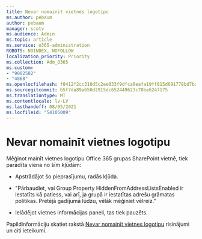```yaml
---
title: Nevar nomainīt vietnes logotipu
ms.author: pebaum
author: pebaum
manager: scotv
ms.audience: Admin
ms.topic: article
ms.service: o365-administration
ROBOTS: NOINDEX, NOFOLLOW
localization_priority: Priority
ms.collection: Adm_O365
ms.custom:
- "9002502"
- "4868"
ms.openlocfilehash: f0412f2cc310d5c2ee033f9dfca0eafa19ff815d691778bd7ba6030e6c494bdd
ms.sourcegitcommit: b5f7da89a650d2915dc652449623c78be6247175
ms.translationtype: MT
ms.contentlocale: lv-LV
ms.lasthandoff: 08/05/2021
ms.locfileid: "54105009"
---
```

# <a name="unable-to-change-site-logo"></a>Nevar nomainīt vietnes logotipu

Mēģinot mainīt vietnes logotipu Office 365 grupas SharePoint vietnē, tiek parādīta viena no šīm kļūdām:

- Apstrādājot šo pieprasījumu, radās kļūda.

- "Pārbaudiet, vai Group Property HiddenFromAddressListsEnabled ir iestatīts kā patiess, vai arī, ja grupā ir iestatītas adrešu grāmatas politikas. Pretējā gadījumā lūdzu, vēlāk mēģiniet vēlreiz.”

- Ielādējot vietnes informācijas paneli, tas tiek pauzēts.

Papildinformāciju skatiet rakstā [Nevar nomainīt vietnes logotipu](https://docs.microsoft.com/sharepoint/troubleshoot/sites/error-when-changing-o365-site-logo) risinājumi un citi ieteikumi.
